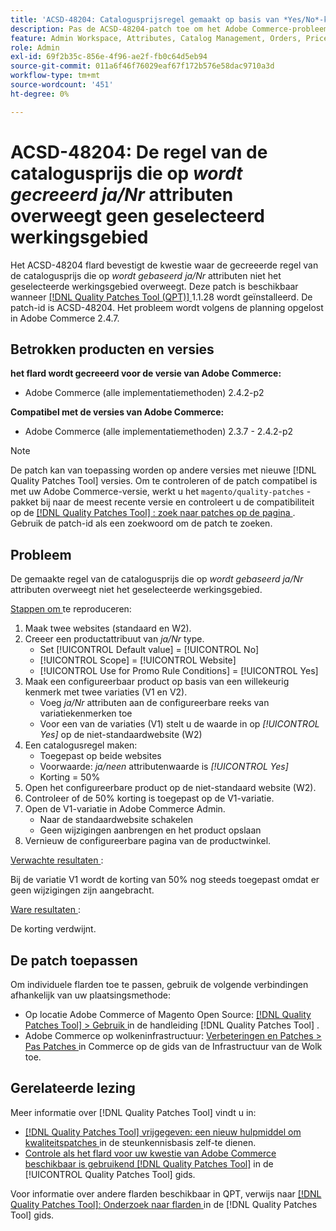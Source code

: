 ```yaml
---
title: 'ACSD-48204: Catalogusprijsregel gemaakt op basis van *Yes/No*-kenmerk houdt geen rekening met het geselecteerde bereik'
description: Pas de ACSD-48204-patch toe om het Adobe Commerce-probleem op te lossen waarbij de regel voor catalogusprijzen die is gemaakt op basis van het kenmerk *Yes/No*, geen rekening houdt met het geselecteerde bereik.
feature: Admin Workspace, Attributes, Catalog Management, Orders, Price Rules
role: Admin
exl-id: 69f2b35c-856e-4f96-ae2f-fb0c64d5eb94
source-git-commit: 011a6f46f76029eaf67f172b576e58dac9710a3d
workflow-type: tm+mt
source-wordcount: '451'
ht-degree: 0%

---
```


# ACSD-48204: De regel van de catalogusprijs die op *wordt gecreeerd ja/Nr* attributen overweegt geen geselecteerd werkingsgebied

Het ACSD-48204 flard bevestigt de kwestie waar de gecreeerde regel van de catalogusprijs die op *wordt gebaseerd ja/Nr* attributen niet het geselecteerde werkingsgebied overweegt. Deze patch is beschikbaar wanneer [[!DNL Quality Patches Tool (QPT)] ](https://experienceleague.adobe.com/en/docs/commerce-operations/tools/quality-patches-tool/quality-patches-tool-to-self-serve-quality-patches) 1.1.28 wordt geïnstalleerd. De patch-id is ACSD-48204. Het probleem wordt volgens de planning opgelost in Adobe Commerce 2.4.7.

## Betrokken producten en versies

**het flard wordt gecreeerd voor de versie van Adobe Commerce:**

* Adobe Commerce (alle implementatiemethoden) 2.4.2-p2

**Compatibel met de versies van Adobe Commerce:**

* Adobe Commerce (alle implementatiemethoden) 2.3.7 - 2.4.2-p2

>[!NOTE]
>
>De patch kan van toepassing worden op andere versies met nieuwe [!DNL Quality Patches Tool] versies. Om te controleren of de patch compatibel is met uw Adobe Commerce-versie, werkt u het `magento/quality-patches` -pakket bij naar de meest recente versie en controleert u de compatibiliteit op de [[!DNL Quality Patches Tool] : zoek naar patches op de pagina ](https://experienceleague.adobe.com/tools/commerce-quality-patches/index.html) . Gebruik de patch-id als een zoekwoord om de patch te zoeken.

## Probleem

De gemaakte regel van de catalogusprijs die op *wordt gebaseerd ja/Nr* attributen overweegt niet het geselecteerde werkingsgebied.

<u> Stappen om </u> te reproduceren:

1. Maak twee websites (standaard en W2).
1. Creeer een productattribuut van *ja/Nr* type.
   * Set [!UICONTROL Default value] = [!UICONTROL No]
   * [!UICONTROL Scope] = [!UICONTROL Website]
   * [!UICONTROL Use for Promo Rule Conditions] = [!UICONTROL Yes]
1. Maak een configureerbaar product op basis van een willekeurig kenmerk met twee variaties (V1 en V2).
   * Voeg *ja/Nr* attributen aan de configureerbare reeks van variatiekenmerken toe
   * Voor een van de variaties (V1) stelt u de waarde in op *[!UICONTROL Yes]* op de niet-standaardwebsite (W2)
1. Een catalogusregel maken:
   * Toegepast op beide websites
   * Voorwaarde: *ja/neen* attributenwaarde is *[!UICONTROL Yes]*
   * Korting = 50%
1. Open het configureerbare product op de niet-standaard website (W2).
1. Controleer of de 50% korting is toegepast op de V1-variatie.
1. Open de V1-variatie in Adobe Commerce Admin.
   * Naar de standaardwebsite schakelen
   * Geen wijzigingen aanbrengen en het product opslaan
1. Vernieuw de configureerbare pagina van de productwinkel.

<u> Verwachte resultaten </u>:

Bij de variatie V1 wordt de korting van 50% nog steeds toegepast omdat er geen wijzigingen zijn aangebracht.

<u> Ware resultaten </u>:

De korting verdwijnt.

## De patch toepassen

Om individuele flarden toe te passen, gebruik de volgende verbindingen afhankelijk van uw plaatsingsmethode:

* Op locatie Adobe Commerce of Magento Open Source: [[!DNL Quality Patches Tool] > Gebruik ](/help/tools/quality-patches-tool/usage.md) in de handleiding [!DNL Quality Patches Tool] .
* Adobe Commerce op wolkeninfrastructuur: [ Verbeteringen en Patches > Pas Patches ](https://experienceleague.adobe.com/docs/commerce-cloud-service/user-guide/develop/upgrade/apply-patches.html) in Commerce op de gids van de Infrastructuur van de Wolk toe.

## Gerelateerde lezing

Meer informatie over [!DNL Quality Patches Tool] vindt u in:

* [[!DNL Quality Patches Tool]  vrijgegeven: een nieuw hulpmiddel om kwaliteitspatches ](https://experienceleague.adobe.com/en/docs/commerce-operations/tools/quality-patches-tool/quality-patches-tool-to-self-serve-quality-patches) in de steunkennisbasis zelf-te dienen.
* [ Controle als het flard voor uw kwestie van Adobe Commerce beschikbaar is gebruikend  [!DNL Quality Patches Tool]](/help/tools/quality-patches-tool/patches-available-in-qpt/check-patch-for-magento-issue-with-magento-quality-patches.md) in de [!UICONTROL Quality Patches Tool] gids.


Voor informatie over andere flarden beschikbaar in QPT, verwijs naar [[!DNL Quality Patches Tool]: Onderzoek naar flarden ](https://experienceleague.adobe.com/tools/commerce-quality-patches/index.html) in de [!DNL Quality Patches Tool] gids.
